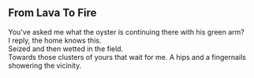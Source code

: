 From Lava To Fire
-----------------
You've asked me what the oyster is continuing there with his green arm?  
I reply, the home knows this.  
Seized and then wetted in the field.  
Towards those clusters of yours that wait for me. A hips and a fingernails  
showering the vicinity.  
